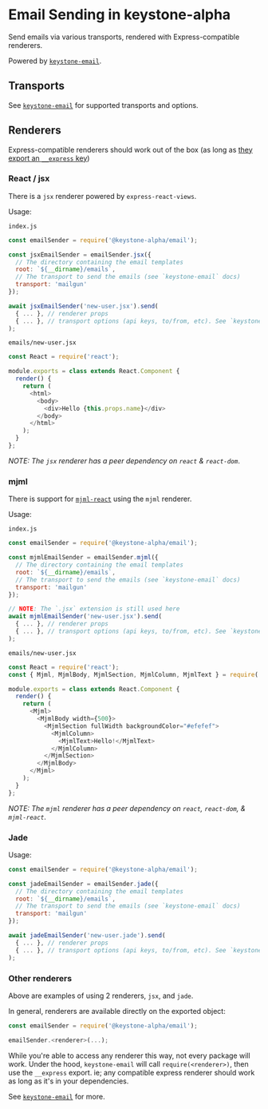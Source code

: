 # Email Sending in keystone-alpha

Send emails via various transports, rendered with Express-compatible
renderers.

Powered by [`keystone-email`](https://github.com/keystonejs/keystone-email).

## Transports

See [`keystone-email`](https://github.com/keystonejs/keystone-email) for supported
transports and options.

## Renderers

Express-compatible renderers should work out of the box
(as long as [they export an `__express` key](https://github.com/keystonejs/keystone-email/issues/8))

### React / jsx

There is a `jsx` renderer powered by `express-react-views`.

Usage:

`index.js`

```javascript
const emailSender = require('@keystone-alpha/email');

const jsxEmailSender = emailSender.jsx({
  // The directory containing the email templates
  root: `${__dirname}/emails`,
  // The transport to send the emails (see `keystone-email` docs)
  transport: 'mailgun'
});

await jsxEmailSender('new-user.jsx').send(
  { ... }, // renderer props
  { ... }, // transport options (api keys, to/from, etc). See `keystone-email` docs
);
```

`emails/new-user.jsx`

```javascript
const React = require('react');

module.exports = class extends React.Component {
  render() {
    return (
      <html>
        <body>
          <div>Hello {this.props.name}</div>
        </body>
      </html>
    );
  }
};
```

_NOTE: The `jsx` renderer has a peer dependency on `react` & `react-dom`_.

### mjml

There is support for [`mjml-react`](https://github.com/wix-incubator/mjml-react)
using the `mjml` renderer.

Usage:

`index.js`

```javascript
const emailSender = require('@keystone-alpha/email');

const mjmlEmailSender = emailSender.mjml({
  // The directory containing the email templates
  root: `${__dirname}/emails`,
  // The transport to send the emails (see `keystone-email` docs)
  transport: 'mailgun'
});

// NOTE: The `.jsx` extension is still used here
await mjmlEmailSender('new-user.jsx').send(
  { ... }, // renderer props
  { ... }, // transport options (api keys, to/from, etc). See `keystone-email` docs
);
```

`emails/new-user.jsx`

```javascript
const React = require('react');
const { Mjml, MjmlBody, MjmlSection, MjmlColumn, MjmlText } = require('mjml-react');

module.exports = class extends React.Component {
  render() {
    return (
      <Mjml>
        <MjmlBody width={500}>
          <MjmlSection fullWidth backgroundColor="#efefef">
            <MjmlColumn>
              <MjmlText>Hello!</MjmlText>
            </MjmlColumn>
          </MjmlSection>
        </MjmlBody>
      </Mjml>
    );
  }
};
```

_NOTE: The `mjml` renderer has a peer dependency on `react`, `react-dom`, & `mjml-react`_.

### Jade

Usage:

```javascript
const emailSender = require('@keystone-alpha/email');

const jadeEmailSender = emailSender.jade({
  // The directory containing the email templates
  root: `${__dirname}/emails`,
  // The transport to send the emails (see `keystone-email` docs)
  transport: 'mailgun'
});

await jadeEmailSender('new-user.jade').send(
  { ... }, // renderer props
  { ... }, // transport options (api keys, to/from, etc). See `keystone-email` docs
);
```

### Other renderers

Above are examples of using 2 renderers, `jsx`, and `jade`.

In general, renderers are available directly on the exported object:

```javascript
const emailSender = require('@keystone-alpha/email');

emailSender.<renderer>(...);
```

While you're able to access any renderer this way, not every package will work.
Under the hood, `keystone-email` will call `require(<renderer>)`, then use the
`__express` export. ie; any compatible express renderer should work as long as
it's in your dependencies.

See [`keystone-email`](https://github.com/keystonejs/keystone-email) for more.
